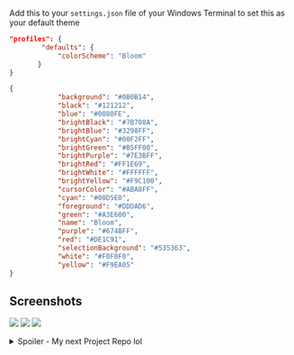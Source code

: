 Add this to your `settings.json` file of your Windows Terminal to set this as your default theme
```json
"profiles": {
        "defaults": {
            "colorScheme": "Bloom"
       }
}
```

```json
{
            "background": "#0B0B14",
            "black": "#121212",
            "blue": "#0080FE",
            "brightBlack": "#7B708A",
            "brightBlue": "#3298FF",
            "brightCyan": "#00F2FF",
            "brightGreen": "#B5FF00",
            "brightPurple": "#7E3BFF",
            "brightRed": "#FF1E69",
            "brightWhite": "#FFFFFF",
            "brightYellow": "#F9C100",
            "cursorColor": "#ABA8FF",
            "cyan": "#00D5E0",
            "foreground": "#DDDAD6",
            "green": "#A3E600",
            "name": "Bloom",
            "purple": "#674BFF",
            "red": "#DE1C91",
            "selectionBackground": "#535363",
            "white": "#F0F0F0",
            "yellow": "#F9EA05"
}
```
## Screenshots

![](https://i2.paste.pics/FQQ58.png)
![](https://i2.paste.pics/FQQ6B.png)
![](https://i2.paste.pics/FQSSS.png)
<details>
  <summary>Spoiler - My next Project Repo lol</summary>
  
![](https://i2.paste.pics/FQQ89.png)
    
</details>
